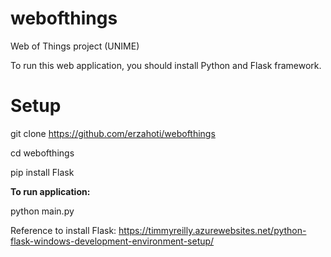 # webofthings
Web of Things project (UNIME)
&nbsp;
&nbsp;

To run this web application, you should install Python and Flask framework.

# Setup

git clone https://github.com/erzahoti/webofthings 
&nbsp;
&nbsp;

cd webofthings
&nbsp;

pip install Flask
&nbsp;
&nbsp;

<b>To run application:</b>
&nbsp;

python main.py

Reference to install Flask: https://timmyreilly.azurewebsites.net/python-flask-windows-development-environment-setup/
